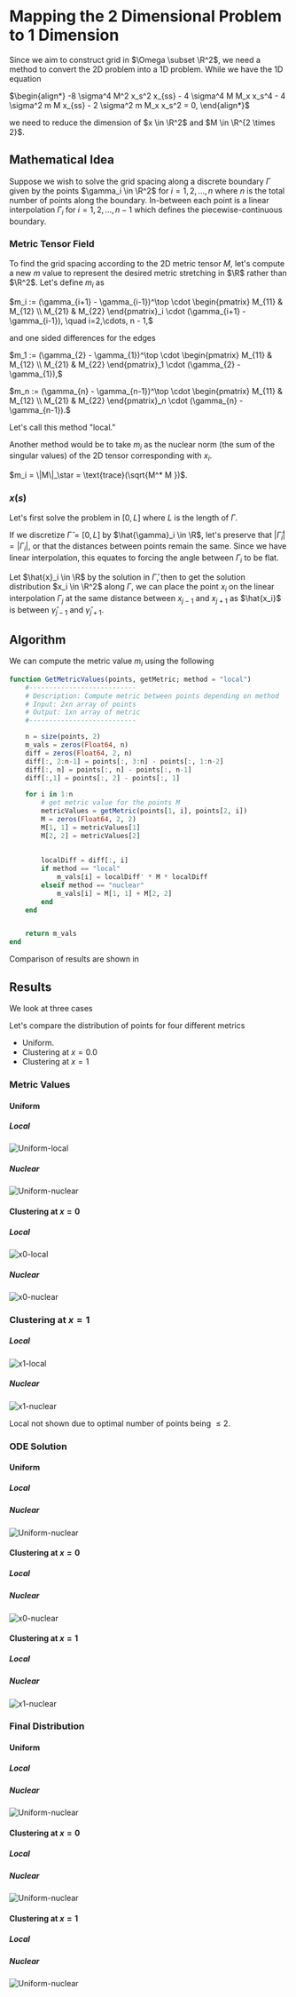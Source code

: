 # Mapping the 2 Dimensional Problem to 1 Dimension

Since we aim to construct grid in $\Omega \subset \R^2$, we need a method to convert the 2D problem into a 1D problem. While we have the 1D equation

$\begin{align*}
-8 \sigma^4 M^2 x_s^2  x_{ss} - 4 \sigma^4 M M_x x_s^4  -  4  \sigma^2 m M x_{ss}  -  2 \sigma^2 m M_x x_s^2  = 0,
\end{align*}$

we need to reduce the dimension of $x \in \R^2$ and $M \in \R^{2 \times 2}$. 

## Mathematical Idea

Suppose we wish to solve the grid spacing along a discrete boundary $\Gamma$ given by the points $\gamma_i \in \R^2$ for $i=1,2,\dots, n$ where $n$ is the total number of points along the boundary. In-between each point is a linear interpolation $\Gamma_i$ for $i=1,2,\dots,n-1$ which defines the piecewise-continuous boundary. 

### Metric Tensor Field
To find the grid spacing according to the 2D metric tensor $M$, let's compute a new $m$ value to represent the desired metric stretching in $\R$ rather than $\R^2$. Let's define $m_i$ as

$m_i := (\gamma_{i+1} - \gamma_{i-1})^\top \cdot  \begin{pmatrix} M_{11} & M_{12} \\ M_{21} & M_{22} \end{pmatrix}_i \cdot (\gamma_{i+1} - \gamma_{i-1}), \quad i=2,\cdots, n - 1,$

and one sided differences for the edges

$m_1 := (\gamma_{2} - \gamma_{1})^\top  \cdot \begin{pmatrix} M_{11} & M_{12} \\ M_{21} & M_{22} \end{pmatrix}_1 \cdot (\gamma_{2} - \gamma_{1}),$

$m_n := (\gamma_{n} - \gamma_{n-1})^\top \cdot \begin{pmatrix} M_{11} & M_{12} \\ M_{21} & M_{22} \end{pmatrix}_n \cdot (\gamma_{n} - \gamma_{n-1}).$

Let's call this method "local." 

Another method would be to take $m_i$ as the nuclear norm (the sum of the singular values) of the 2D tensor corresponding with $x_i$. 

$m_i = \|M\|_\star = \text{trace}(\sqrt{M^* M })$.


### $x(s)$
Let's first solve the problem in $[0,L]$ where $L$ is the length of $\Gamma$.  

If we discretize $\hat{\Gamma} = [0,L]$ by $\hat{\gamma}_i \in \R$, let's preserve that $|\hat{\Gamma}_i| = |\Gamma_i|,$ or that the distances between points remain the same. Since we have linear interpolation, this equates to forcing the angle between $\Gamma_i$ to be flat. 

Let $\hat{x}_i \in \R$ by the solution in $\hat{\Gamma}$, then to get the solution distribution $x_i \in \R^2$ along $\Gamma$, we can place the point $x_i$ on the linear interpolation $\Gamma_j$ at the same distance between $x_{j-1}$ and $x_{j+1}$ as $\hat{x_i}$ is between $\hat{\gamma}_{j-1}$ and $\hat{\gamma}_{j+1}$. 


## Algorithm

We can compute the metric value $m_i$ using the following 

```julia
function GetMetricValues(points, getMetric; method = "local")
    #---------------------------
    # Description: Compute metric between points depending on method 
    # Input: 2xn array of points 
    # Output: 1xn array of metric 
    #---------------------------

    n = size(points, 2)
    m_vals = zeros(Float64, n)
    diff = zeros(Float64, 2, n)
    diff[:, 2:n-1] = points[:, 3:n] - points[:, 1:n-2]
    diff[:, n] = points[:, n] - points[:, n-1]
    diff[:,1] = points[:, 2] - points[:, 1]
    
    for i in 1:n
        # get metric value for the points M
        metricValues = getMetric(points[1, i], points[2, i])
        M = zeros(Float64, 2, 2)
        M[1, 1] = metricValues[1]
        M[2, 2] = metricValues[2]
        
        
        localDiff = diff[:, i]
        if method == "local"
            m_vals[i] = localDiff' * M * localDiff                        
        elseif method == "nuclear"
            m_vals[i] = M[1, 1] + M[2, 2]
        end
    end


    return m_vals
end
```

Comparison of results are shown in


## Results
We look at three cases

Let's compare the distribution of points for four different metrics
- Uniform.
- Clustering at $x=0.0$
- Clustering at $x=1$

### Metric Values

#### Uniform
##### Local
![Uniform-local](../assets/images/Mapping2Dto1D/metricboundary_uniform_local.svg)
##### Nuclear
![Uniform-nuclear](../assets/images/Mapping2Dto1D/metricboundary_uniform_nuclear.svg)

#### Clustering at $x=0$
##### Local
![x0-local](../assets/images/Mapping2Dto1D/metricboundary_x=0_local.svg)
##### Nuclear
![x0-nuclear](../assets/images/Mapping2Dto1D/metricboundary_x=0_nuclear.svg)

### Clustering at $x=1$
##### Local
![x1-local](../assets/images/Mapping2Dto1D/metricboundary_x=1_local.svg)
##### Nuclear
![x1-nuclear](../assets/images/Mapping2Dto1D/metricboundary_x=1_nuclear.svg)

Local not shown due to optimal number of points being $\leq 2$.

### ODE Solution
#### Uniform
##### Local
<!-- ![Uniform-nuclear](../assets/images/Mapping2Dto1D/pointsmetric_uniform_local.svg) -->
##### Nuclear
![Uniform-nuclear](../assets/images/Mapping2Dto1D/pointsmetric_uniform_nuclear.svg)

#### Clustering at $x=0$
##### Local
<!-- ![x0-nuclear](../assets/images/Mapping2Dto1D/pointsmetric_x=0_local.svg) -->
##### Nuclear
![x0-nuclear](../assets/images/Mapping2Dto1D/pointsmetric_x=0_nuclear.svg)

#### Clustering at $x=1$
##### Local
<!-- ![x1-nuclear](../assets/images/Mapping2Dto1D/pointsmetric_x=1_local.svg) -->
##### Nuclear
![x1-nuclear](../assets/images/Mapping2Dto1D/pointsmetric_x=1_nuclear.svg)

### Final Distribution
#### Uniform
##### Local
<!-- ![Uniform-nuclear](../assets/images/Mapping2Dto1D/result_uniform_local.svg) -->
##### Nuclear
![Uniform-nuclear](../assets/images/Mapping2Dto1D/result_uniform_nuclear.svg)

#### Clustering at $x=0$
##### Local
<!-- ![Uniform-nuclear](../assets/images/Mapping2Dto1D/result_x=0_local.svg) -->
##### Nuclear
![Uniform-nuclear](../assets/images/Mapping2Dto1D/result_x=0_nuclear.svg)

#### Clustering at $x=1$
##### Local
<!-- ![Uniform-nuclear](../assets/images/Mapping2Dto1D/result_x=1_local.svg) -->
##### Nuclear
![Uniform-nuclear](../assets/images/Mapping2Dto1D/result_x=1_nuclear.svg)